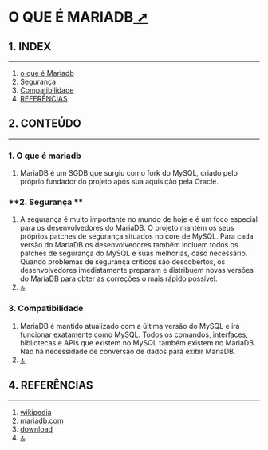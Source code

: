 # O QUE É MARIADB<a href="O_que_e_mariadb.html" target="_blank" title="Pressione aqui para expandir este documento em nova aba." >  ➚ </a>

<span id="topo_Index"><span>

## **1. INDEX**

---

1. [o que é Mariadb](#id_01)
2. [Segurança](#id_02)
3. [Compatibilidade](#id_03)
4. [REFERÊNCIAS](#id_referencias)

## **2. CONTEÚDO**

---

### **1. O que é mariadb**<span id=id_01></span>

 1. MariaDB é um SGDB que surgiu como fork do MySQL, criado pelo próprio fundador do projeto após sua aquisição pela Oracle.  

### **2. Segurança **<span id=id_02></span>

 1. A segurança é muito importante no mundo de hoje e é um foco especial para os desenvolvedores do MariaDB. O projeto mantém os seus próprios patches de segurança situados no core de MySQL. Para cada versão do MariaDB os desenvolvedores também incluem todos os patches de segurança do MySQL e suas melhorias, caso necessário. Quando problemas de segurança críticos são descobertos, os desenvolvedores imediatamente preparam e distribuem novas versões do MariaDB para obter as correções o mais rápido possível.
 2. [🔝](#topo_Index "Retorna ao topo")

### **3. Compatibilidade** <span id=id_03></span>

 1. MariaDB é mantido atualizado com a última versão do MySQL e irá funcionar exatamente como MySQL. Todos os comandos, interfaces, bibliotecas e APIs que existem no MySQL também existem no MariaDB. Não há necessidade de conversão de dados para exibir MariaDB.
 2. [🔝](#topo_Index "Retorna ao topo")

## **4. REFERÊNCIAS** <span id=id_referencias></span>

---

 1. [wikipedia](https://pt.wikipedia.org/wiki/MariaDB)
 2. [mariadb.com](https://mariadb.com)
 3. [download](https://downloads.mariadb.org/mariadb)
 4. [🔝](#topo_Index "Retorna ao topo")
